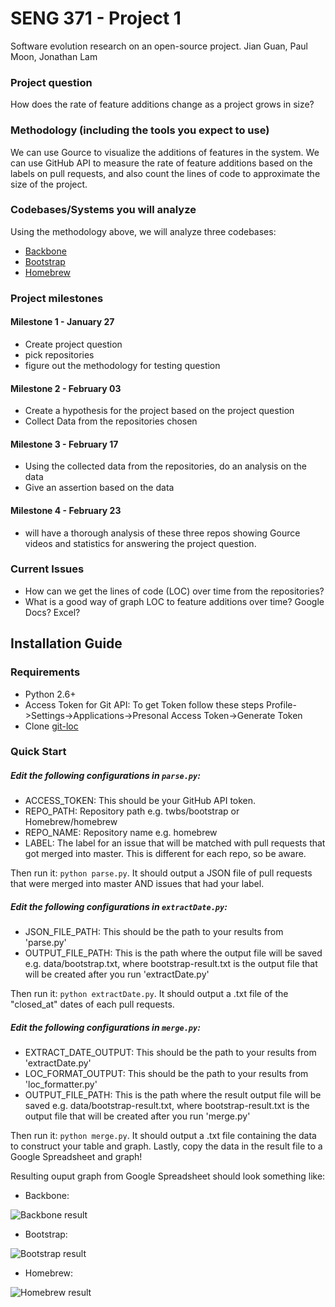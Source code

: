# SENG 371 - Project 1
Software evolution research on an open-source project.
Jian Guan, Paul Moon, Jonathan Lam

### Project question
How does the rate of feature additions change as a project grows in size?

### Methodology (including the tools you expect to use)
We can use Gource to visualize the additions of features in the system. We can use GitHub API to measure the rate of feature additions based on the labels on pull requests, and also count the lines of code to approximate the size of the project.

### Codebases/Systems you will analyze
Using the methodology above, we will analyze three codebases:
- [Backbone](https://github.com/jashkenas/backbone)
- [Bootstrap](https://github.com/twbs/bootstrap)
- [Homebrew](https://github.com/Homebrew/homebrew)

### Project milestones
#### Milestone 1 - January 27
- Create project question 
- pick repositories 
- figure out the methodology for testing question

#### Milestone 2 - February 03
- Create a hypothesis for the project based on the project question
- Collect Data from the repositories chosen

#### Milestone 3 - February 17
- Using the collected data from the repositories, do an analysis on the data
- Give an assertion based on the data

#### Milestone 4 - February 23
- will have a thorough analysis of these three repos showing Gource videos and statistics for answering the project question.

### Current Issues
- How can we get the lines of code (LOC) over time from the repositories?
- What is a good way of graph LOC to feature additions over time? Google Docs? Excel?

## Installation Guide
### Requirements
- Python 2.6+ 
- Access Token for Git API: To get Token follow these steps Profile->Settings->Applications->Presonal Access Token->Generate Token
- Clone [git-loc](https://github.com/ITikhonov/git-loc)

### Quick Start
##### Edit the following configurations in `parse.py`:
- ACCESS_TOKEN: This should be your GitHub API token.
- REPO_PATH: Repository path e.g. twbs/bootstrap or Homebrew/homebrew
- REPO_NAME: Repository name e.g. homebrew
- LABEL: The label for an issue that will be matched with pull requests that got merged into master. This is different for each repo, so be aware.

Then run it: `python parse.py`. It should output a JSON file of pull requests that were merged into master AND issues that had your label.

##### Edit the following configurations in `extractDate.py`:
- JSON_FILE_PATH: This should be the path to your results from 'parse.py'
- OUTPUT_FILE_PATH: This is the path where the output file will be saved e.g. data/bootstrap.txt, where bootstrap-result.txt is the output file that will be created after you run 'extractDate.py'

Then run it: `python extractDate.py`. It should output a .txt file of the "closed_at" dates of each pull requests.

##### Edit the following configurations in `merge.py`:
- EXTRACT_DATE_OUTPUT: This should be the path to your results from 'extractDate.py'
- LOC_FORMAT_OUTPUT: This should be the path to your results from 'loc_formatter.py'
- OUTPUT_FILE_PATH: This is the path where the result output file will be saved e.g. data/bootstrap-result.txt, where bootstrap-result.txt is the output file that will be created after you run 'merge.py'

Then run it: `python merge.py`. It should output a .txt file containing the data to construct your table and graph.
Lastly, copy the data in the result file to a Google Spreadsheet and graph!

Resulting ouput graph from Google Spreadsheet should look something like:

- Backbone:

![Backbone result](https://cloud.githubusercontent.com/assets/5192167/6324839/8bb51596-baf4-11e4-8001-6b35f8692dcf.png)

- Bootstrap:

![Bootstrap result](https://cloud.githubusercontent.com/assets/5192167/6324837/880d2dca-baf4-11e4-9e8a-09fc7334cf3c.png)

- Homebrew:

![Homebrew result](https://cloud.githubusercontent.com/assets/5192167/6324840/8e296ee4-baf4-11e4-91f8-e45325d61dc5.png)

